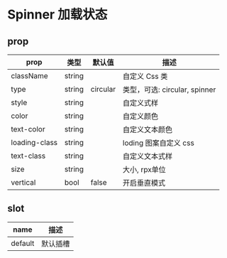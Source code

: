 # Spinner 加载状态

## prop 

|  prop   |  类型  |  默认值  | 描述 |
|  ----  | ----  |----  | ----  |
| className  | string |  | 自定义 Css 类 |
| type  | string | circular | 类型，可选: circular, spinner |
| style  | string |  | 自定义式样 |
| color  | string |  | 自定义颜色 |
| text-color  | string |  | 自定义文本颜色 |
| loading-class  | string |  | loding 图案自定义 css |
| text-class  | string |  | 自定义文本式样 |
| size  | string |  | 大小, rpx单位 |
| vertical  | bool | false | 开启垂直模式 |

## slot

|  name   | 描述 |
|  ----  | ----  |
| default  | 默认插槽 |

